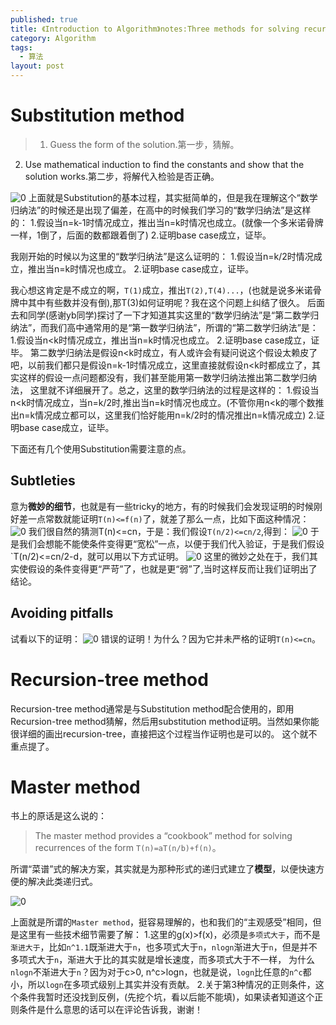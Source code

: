 ```yaml
---
published: true
title: 《Introduction to Algorithm》notes:Three methods for solving recurrences
category: Algorithm
tags: 
  - 算法
layout: post
---
```


# Substitution method

>1. Guess the form of the solution.第一步，猜解。  
2. Use mathematical induction to find the constants and show that the solution works.第二步，将解代入检验是否正确。

![0](https://raw.githubusercontent.com/Logos23333/Logos23333.github.io/master/_posts/image/dac3/0.png)
上面就是Substitution的基本过程，其实挺简单的，但是我在理解这个“数学归纳法”的时候还是出现了偏差，在高中的时候我们学习的“数学归纳法”是这样的：
1.假设当n=k-1时情况成立，推出当n=k时情况也成立。(就像一个多米诺骨牌一样，1倒了，后面的数都跟着倒了)
2.证明base case成立，证毕。

我刚开始的时候以为这里的“数学归纳法”是这么证明的：
1.假设当n=k/2时情况成立，推出当n=k时情况也成立。
2.证明base case成立，证毕。

我心想这肯定是不成立的啊，`T(1)`成立，推出`T(2),T(4)...`，(也就是说多米诺骨牌中其中有些数并没有倒),那T(3)如何证明呢？我在这个问题上纠结了很久。
后面去和同学(感谢yb同学)探讨了一下才知道其实这里的“数学归纳法”是“第二数学归纳法”，而我们高中通常用的是“第一数学归纳法”，所谓的“第二数学归纳法”是：
1.假设当n<k时情况成立，推出当n=k时情况也成立。
2.证明base case成立，证毕。
第二数学归纳法是假设n<k时成立，有人或许会有疑问说这个假设太赖皮了吧，以前我们都只是假设n=k-1时情况成立，这里直接就假设n<k时都成立了，其实这样的假设一点问题都没有，我们甚至能用第一数学归纳法推出第二数学归纳法，
这里就不详细展开了。总之，这里的数学归纳法的过程是这样的：
1.假设当n<k时情况成立，当n=k/2时,推出当n=k时情况也成立。(不管你用n<k的哪个数推出n=k情况成立都可以，这里我们恰好能用n=k/2时的情况推出n=k情况成立)
2.证明base case成立，证毕。

下面还有几个使用Substitution需要注意的点。

## Subtleties

意为**微妙的细节**，也就是有一些tricky的地方，有的时候我们会发现证明的时候刚好差一点常数就能证明`T(n)<=f(n)`了，就差了那么一点，比如下面这种情况：
![0](https://raw.githubusercontent.com/Logos23333/Logos23333.github.io/master/_posts/image/dac3/1.png)
我们很自然的猜测T(n)<=cn，于是：我们假设`T(n/2)<=cn/2`,得到：
![0](https://raw.githubusercontent.com/Logos23333/Logos23333.github.io/master/_posts/image/dac3/2.png)
于是我们会想能不能使条件变得更“宽松”一点，以便于我们代入验证，于是我们假设`T(n/2)<=cn/2-d，就可以用以下方式证明。
![0](https://raw.githubusercontent.com/Logos23333/Logos23333.github.io/master/_posts/image/dac3/3.png)
这里的微妙之处在于，我们其实使假设的条件变得更“严苛”了，也就是更“弱”了,当时这样反而让我们证明出了结论。

## Avoiding pitfalls

试看以下的证明：
![0](https://raw.githubusercontent.com/Logos23333/Logos23333.github.io/master/_posts/image/dac3/4.png)
错误的证明！为什么？因为它并未严格的证明`T(n)<=cn`。

# Recursion-tree method

Recursion-tree method通常是与Substitution method配合使用的，即用Recursion-tree method猜解，然后用substitution method证明。当然如果你能很详细的画出recursion-tree，直接把这个过程当作证明也是可以的。
这个就不重点提了。

# Master method

书上的原话是这么说的：
>The master method provides a “cookbook” method for solving recurrences of the form `T(n)=aT(n/b)+f(n)`。

所谓“菜谱”式的解决方案，其实就是为那种形式的递归式建立了**模型**，以便快速方便的解决此类递归式。

![0](https://raw.githubusercontent.com/Logos23333/Logos23333.github.io/master/_posts/image/dac3/5.png)

上面就是所谓的`Master method`，挺容易理解的，也和我们的“主观感受”相同，但是这里有一些技术细节需要了解：
1.这里的g(x)>f(x)，必须是`多项式大于`，而不是`渐进大于`，比如`n^1.1`既渐进大于`n`，也多项式大于`n`，`nlogn`渐进大于`n`，但是并不多项式大于`n`，渐进大于比的其实就是增长速度，而多项式大于不一样，
为什么`nlogn`不渐进大于`n`？因为对于c>0, n^c>logn，也就是说，`logn`比任意的`n^c`都小，所以`logn`在多项式级别上其实并没有贡献。
2.关于第3种情况的正则条件，这个条件我暂时还没找到反例，(先挖个坑，看以后能不能填)，如果读者知道这个正则条件是什么意思的话可以在评论告诉我，谢谢！





